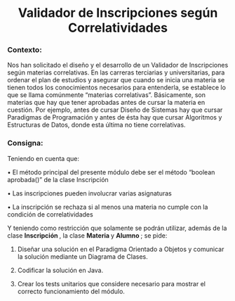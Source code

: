 <h1 align="center"> Validador de Inscripciones según Correlatividades </h1>

<h3> Contexto: </h3>

Nos han solicitado el diseño y el desarrollo de un Validador de Inscripciones según materias correlativas.
En las carreras terciarias y universitarias, para ordenar el plan de estudios y asegurar que cuando se inicia
una materia se tienen todos los conocimientos necesarios para entenderla, se establece lo que se llama
comúnmente “materias correlativas”. Básicamente, son materias que hay que tener aprobadas antes de
cursar la materia en cuestión. Por ejemplo, antes de cursar Diseño de Sistemas hay que cursar Paradigmas
de Programación y antes de ésta hay que cursar Algoritmos y Estructuras de Datos, donde esta última no
tiene correlativas.

<h3> Consigna: </h3> 

Teniendo en cuenta que:

• El método principal del presente módulo debe ser el método “boolean aprobada()” de la clase
Inscripción

• Las inscripciones pueden involucrar varias asignaturas

• La inscripción se rechaza si al menos una materia no cumple con la condición de correlatividades

Y teniendo como restricción que solamente se podrán utilizar, además de la clase <b> Inscripción </b>, la clase
<b> Materia </b> y <b> Alumno </b>; se pide:

1. Diseñar una solución en el Paradigma Orientado a Objetos y comunicar la solución mediante un
Diagrama de Clases.

2. Codificar la solución en Java.

3. Crear los tests unitarios que considere necesario para mostrar el correcto funcionamiento del
módulo.
